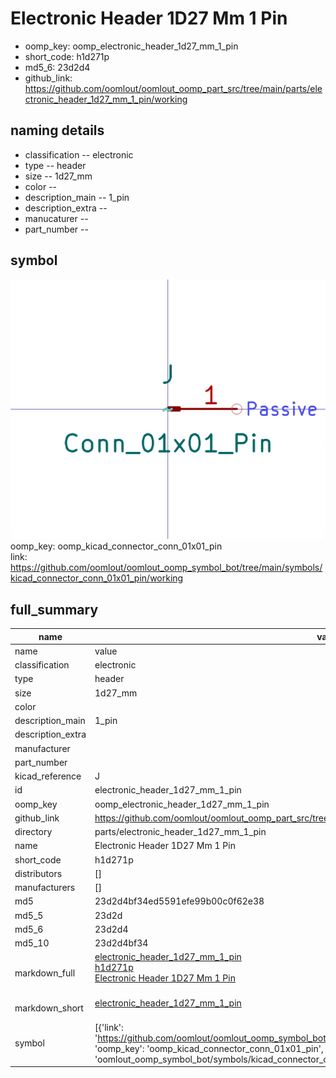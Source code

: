 # Electronic Header 1D27 Mm 1 Pin

  
* oomp_key: oomp_electronic_header_1d27_mm_1_pin 
* short_code: h1d271p
* md5_6: 23d2d4  
* github_link: https://github.com/oomlout/oomlout_oomp_part_src/tree/main/parts/electronic_header_1d27_mm_1_pin/working  
## naming details
* classification -- electronic
* type -- header
* size -- 1d27_mm
* color -- 
* description_main -- 1_pin
* description_extra -- 
* manucaturer -- 
* part_number -- 



## symbol

![](symbol/0/working/working_600.png)  
oomp_key: oomp_kicad_connector_conn_01x01_pin  
link: https://github.com/oomlout/oomlout_oomp_symbol_bot/tree/main/symbols/kicad_connector_conn_01x01_pin/working  


## full_summary
| name | value | 
| --- | --- | 
| name | value | 
| classification | electronic | 
| type | header | 
| size | 1d27_mm | 
| color |  | 
| description_main | 1_pin | 
| description_extra |  | 
| manufacturer |  | 
| part_number |  | 
| kicad_reference | J | 
| id | electronic_header_1d27_mm_1_pin | 
| oomp_key | oomp_electronic_header_1d27_mm_1_pin | 
| github_link | https://github.com/oomlout/oomlout_oomp_part_src/tree/main/parts/electronic_header_1d27_mm_1_pin/working | 
| directory | parts/electronic_header_1d27_mm_1_pin | 
| name | Electronic Header 1D27 Mm 1 Pin | 
| short_code | h1d271p | 
| distributors | [] | 
| manufacturers | [] | 
| md5 | 23d2d4bf34ed5591efe99b00c0f62e38 | 
| md5_5 | 23d2d | 
| md5_6 | 23d2d4 | 
| md5_10 | 23d2d4bf34 | 
| markdown_full | [electronic_header_1d27_mm_1_pin](https://github.com/oomlout/oomlout_oomp_part_src/tree/main/parts/electronic_header_1d27_mm_1_pin/working)<br>[h1d271p](https://github.com/oomlout/oomlout_oomp_part_src/tree/main/parts/electronic_header_1d27_mm_1_pin/working)<br>[Electronic Header 1D27 Mm 1 Pin](https://github.com/oomlout/oomlout_oomp_part_src/tree/main/parts/electronic_header_1d27_mm_1_pin/working)<br><br> | 
| markdown_short | [electronic_header_1d27_mm_1_pin](https://github.com/oomlout/oomlout_oomp_part_src/tree/main/parts/electronic_header_1d27_mm_1_pin/working)<br><br> | 
| symbol | [{'link': 'https://github.com/oomlout/oomlout_oomp_symbol_bot/tree/main/symbols/kicad_connector_conn_01x01_pin', 'oomp_key': 'oomp_kicad_connector_conn_01x01_pin', 'directory': 'oomlout_oomp_symbol_bot/symbols/kicad_connector_conn_01x01_pin//working/working.kicad_sym'}] | 
